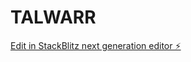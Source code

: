 # TALWARR

[Edit in StackBlitz next generation editor ⚡️](https://stackblitz.com/~/github.com/sidhirpara/TALWARR)